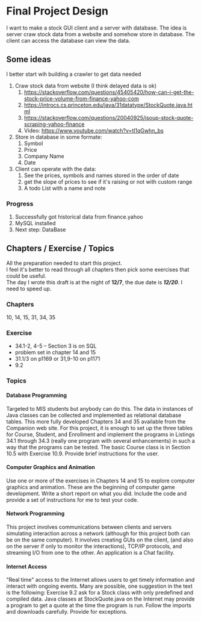 # Final Project Design

I want to make a stock GUI client and a server with database. The idea is server craw stock data from a website and somehow store in database. The client can access the database can view the data.

## Some ideas

I better start wih building a crawler to get data needed

1. Craw stock data from website (I think delayed data is ok)
    1. <https://stackoverflow.com/questions/45405420/how-can-i-get-the-stock-price-volume-from-finance-yahoo-com>
    2. <https://introcs.cs.princeton.edu/java/31datatype/StockQuote.java.html>
    3. <https://stackoverflow.com/questions/20040925/jsoup-stock-quote-scraping-yahoo-finance>
    4. Video: <https://www.youtube.com/watch?v=tI1qGwhn_bs>
2. Store in database in some formate:
    1. Symbol
    2. Price
    3. Company Name
    4. Date
3. Client can operate with the data:
    1. See the prices, symbols and names stored in the order of date
    2. get the slope of prices to see if it's raising or not with custom range
    3. A todo List with a name and note

### Progress

1. Successfully got historical data from finance.yahoo
2. MySQL installed
3. Next step: DataBase

## Chapters / Exercise / Topics

All the preparation needed to start this project.  
I feel it's better to read through all chapters then pick some exercises that could be useful.  
The day I wrote this draft is at the night of **12/7**, the due date is ***12/20***. I need to speed up.  

### Chapters

10, 14, 15, 31, 34, 35  

### Exercise

* 34.1-2, 4-5 – Section 3 is on SQL  
* problem set in chapter 14 and 15  
* 31.1/3 on p1169 or 31,9-10 on p1171
* 9.2

### Topics

#### Database Programming

Targeted to MIS students but anybody can do this. The data in instances of Java classes can be collected and implemented as relational database tables. This more fully developed Chapters 34 and 35 available from the Companion web site. For this project, it is enough to set up the three tables for Course, Student, and Enrollment and implement the programs in Listings 34.1 through 34.3 (really one program with several enhancements) in such a way that the programs can be tested. The basic Course class is in Section 10.5 with Exercise 10.9. Provide brief instructions for the user.

#### Computer Graphics and Animation

Use one or more of the exercises in Chapters 14 and 15 to explore computer graphics and animation. These are the beginning of computer game development.
Write a short report on what you did. Include the code and provide a set of instructions for me to test your code.

#### Network Programming

This project involves communications between clients and servers simulating interaction across a network (although for this project both can be on the same computer). It involves creating GUIs on the client, (and also on the server if only to monitor the interactions), TCP/IP protocols, and streaming I/O from one to the other. An application is a Chat facility.

#### Internet Access

"Real time" access to the Internet allows users to get timely information and interact with ongoing events. Many are possible, one suggestion in the text is the following:
Exercise 9.2 ask for a Stock class with only predefined and compiled data. Java classes at StockQuote.java on the Internet may provide a program to get a quote at the time the program is run. Follow the imports and downloads carefully. Provide for exceptions.
